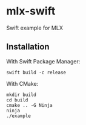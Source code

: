 # mlx-swift
Swift example for MLX


## Installation

With Swift Package Manager:
```
swift build -c release
```

With CMake:
```
mkdir build
cd build
cmake .. -G Ninja
ninja
./example
```
